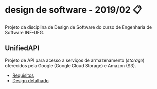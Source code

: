 # design de software - 2019/02 📋

Projeto da disciplina de Design de Software do curso de Engenharia de Software INF-UFG.

## UnifiedAPI

Projeto de API para acesso a serviços de armazenamento (_storage_) oferecidos pela Google (Google Cloud Storage) e Amazon (S3).

- [Requisitos](https://github.com/josecxsta/ds-2019-02/blob/master/requisitos.md)
- [Design detalhado](https://github.com/josecxsta/ds-2019-02/blob/master/design.md)